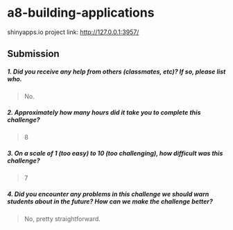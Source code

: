 # a8-building-applications

shinyapps.io project link: http://127.0.0.1:3957/

Submission
----------

##### 1. Did you receive any help from others (classmates, etc)? If so, please list who.

> No.

##### 2. Approximately how many hours did it take you to complete this challenge?

> 8

##### 3. On a scale of 1 (too easy) to 10 (too challenging), how difficult was this challenge?

> 7

##### 4. Did you encounter any problems in this challenge we should warn students about in the future? How can we make the challenge better?

> No, pretty straightforward.

